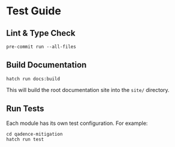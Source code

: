 # Test Guide

## Lint & Type Check

    pre-commit run --all-files

## Build Documentation

    hatch run docs:build

This will build the root documentation site into the `site/` directory.

## Run Tests

Each module has its own test configuration. For example:

    cd qadence-mitigation
    hatch run test
